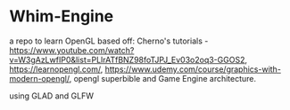# Whim-Engine
a repo to learn OpenGL based off:
Cherno's tutorials -https://www.youtube.com/watch?v=W3gAzLwfIP0&list=PLlrATfBNZ98foTJPJ_Ev03o2oq3-GGOS2,
https://learnopengl.com/,
https://www.udemy.com/course/graphics-with-modern-opengl/,
opengl superbible and Game Engine architecture.


using GLAD and GLFW
